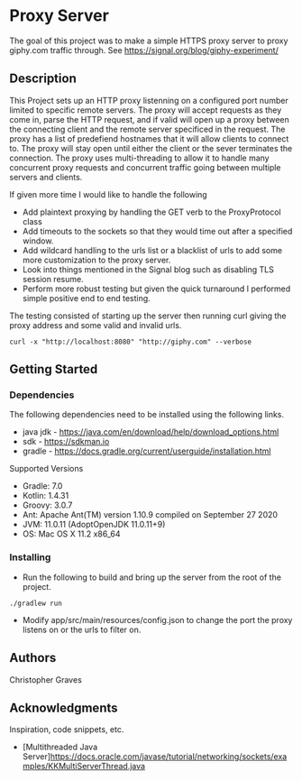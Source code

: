 # Proxy Server

The goal of this project was to make a simple HTTPS proxy server to proxy giphy.com traffic through.
See https://signal.org/blog/giphy-experiment/

## Description

This Project sets up an HTTP proxy listenning on a configured port number limited to specific remote servers. The proxy will accept requests as they come in, parse the HTTP request, and if valid will open up a proxy between the connecting client and the remote server specificed in the request. The proxy has a list of predefiend hostnames that it will allow clients to connect to. The proxy will stay open until either the client or the sever terminates the connection. The proxy uses multi-threading to allow it to handle many concurrent proxy requests and concurrent traffic going between multiple servers and clients. 

If given more time I would like to handle the following
* Add plaintext proxying by handling the GET verb to the ProxyProtocol class
* Add timeouts to the sockets so that they would time out after a specified window.
* Add wildcard handling to the urls list or a blacklist of urls to add some more customization to the proxy server. 
* Look into things mentioned in the Signal blog such as disabling TLS session resume. 
* Perform more robust testing but given the quick turnaround I performed simple positive end to end testing. 

The testing consisted of starting up the server then running curl giving the proxy address and some valid and invalid urls.
```
curl -x "http://localhost:8080" "http://giphy.com" --verbose
```

## Getting Started

### Dependencies

The following dependencies need to be installed using the following links.

* java jdk - https://java.com/en/download/help/download_options.html
* sdk - https://sdkman.io
* gradle -  https://docs.gradle.org/current/userguide/installation.html


Supported Versions
* Gradle: 		7.0
* Kotlin:       1.4.31
* Groovy:       3.0.7
* Ant:          Apache Ant(TM) version 1.10.9 compiled on September 27 2020
* JVM:          11.0.11 (AdoptOpenJDK 11.0.11+9)
* OS:           Mac OS X 11.2 x86_64


### Installing

* Run the following to build and bring up the server from the root of the project.
```
./gradlew run
```
* Modify app/src/main/resources/config.json to change the port the proxy listens on or the urls to filter on.


## Authors

Christopher Graves

## Acknowledgments

Inspiration, code snippets, etc.
* [Multithreaded Java Server]https://docs.oracle.com/javase/tutorial/networking/sockets/examples/KKMultiServerThread.java